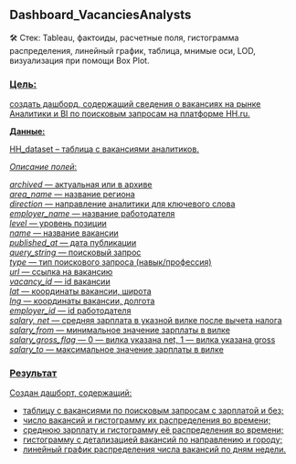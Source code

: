 ## Dashboard_VacanciesAnalysts
 🛠 Стек: Tableau, фактоиды, расчетные поля, гистограмма распределения, линейный график, таблица, мнимые оси, LOD, визуализация при помощи Box Plot.

### <u>Цель<u/>: <br>
создать дашборд, содержащий сведения о вакансиях на рынке Аналитики и BI по поисковым запросам на платформе HH.ru.

**Данные:**

HH_dataset – таблица с вакансиями аналитиков.

*Описание полей*:

*archived* — актуальная или в архиве<br>
*area_name* — название региона<br>
*direction* — направление аналитики для ключевого слова<br>
*employer_name* — название работодателя<br>
*level* — уровень позиции<br>
*name* — название вакансии<br>
*published_at* — дата публикации<br>
*query_string* — поисковый запрос<br>
*type* — тип поискового запроса (навык/профессия)<br>
*url* — ссылка на вакансию<br>
*vacancy_id* — id вакансии<br>
*lat* — координаты вакансии, широта<br>
*lng* — координаты вакансии, долгота<br>
*employer_id* — id работодателя<br>
*salary, net* — средняя зарплата в указной вилке после вычета налога<br>
*salary_from* — минимальное значение зарплаты в вилке<br>
*salary_gross_flag* — 0 — вилка указана net, 1 — вилка указана gross<br>
*salary_to* — максимальное значение зарплаты в вилке


### <u>Результат<u/><br>
Создан дашборт, содержащий:<br>
- таблицу с вакансиями по поисковым запросам с зарплатой и без;
- число вакансий и гистограмму их распределения во времени;
- среднюю зарплату и гистограмму её распределения во времени;
- гистограмму с детализацией вакансий по направлению и городу; 
- линейный график распределения числа вакансий по дням недели.
